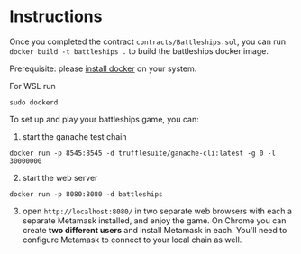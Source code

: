 # Instructions
Once you completed the contract `contracts/Battleships.sol`, you can run `docker build -t battleships .` to build the battleships docker image.

Prerequisite: please [install docker](https://docs.docker.com/desktop/) on your system.

For WSL run

`sudo dockerd`

To set up and play your battleships game, you can:

1. start the ganache test chain

`docker run -p 8545:8545 -d trufflesuite/ganache-cli:latest -g 0 -l 30000000`

2. start the web server

`docker run -p 8080:8080 -d battleships`

3. open `http://localhost:8080/` in two separate web browsers with each a separate Metamask installed, and enjoy the game. On Chrome you can create **two different users** and install Metamask in each. You'll need to configure Metamask to connect to your local chain as well.

